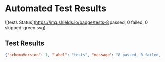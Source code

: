# Automated Test Results

!\[tests Status]\(https://img.shields.io/badge/tests-8 passed, 0 failed, 0 skipped-green.svg)

## Test Results

```json
{"schemaVersion": 1, "label": "tests", "message": "8 passed, 0 failed, 0 skipped", "color": "green"}
```
